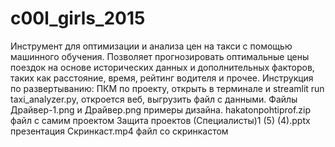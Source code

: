 # c00l_girls_2015
Инструмент для оптимизации и анализа цен на такси с помощью машинного обучения. Позволяет прогнозировать оптимальные цены поездок на основе исторических данных и дополнительных факторов, таких как расстояние, время, рейтинг водителя и прочее.
Инструкция по развертыванию: ПКМ по проекту, открыть в терминале и streamlit run taxi_analyzer.py, откроется веб, выгрузить файл с данными.
Файлы Драйвер-1.png и Драйвер.png примеры дизайна.
hakatonpohtiprof.zip файл с самим проектом
Защита проектов (Специалисты)1 (5) (4).pptx презентация
Скринкаст.mp4 файл со скринкастом
